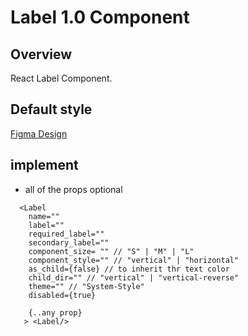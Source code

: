 # Label 1.0 Component

## Overview

React Label Component.

## Default style
[Figma Design](https://www.figma.com/file/Q3aIuqsK0HWrUrOElSFEIb/TORCH-Glare-V1.4.1?type=design&node-id=1802-333127&mode=dev)

## implement 

- all of the props optional

```tsx
  <Label
    name="" 
    label=""
    required_label=""
    secondary_label=""
    component_size= "" // "S" | "M" | "L"
    component_style="" // "vertical" | "horizontal"
    as_child={false} // to inherit thr text color
    child_dir="" // "vertical" | "vertical-reverse" 
    theme="" // "System-Style" 
    disabled={true}

    {..any prop}
   > <Label/>
```









